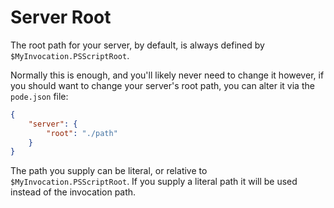 # Server Root

The root path for your server, by default, is always defined by `$MyInvocation.PSScriptRoot`.

Normally this is enough, and you'll likely never need to change it however, if you should want to change your server's root path, you can alter it via the `pode.json` file:

```json
{
    "server": {
        "root": "./path"
    }
}
```

The path you supply can be literal, or relative to `$MyInvocation.PSScriptRoot`. If you supply a literal path it will be used instead of the invocation path.
